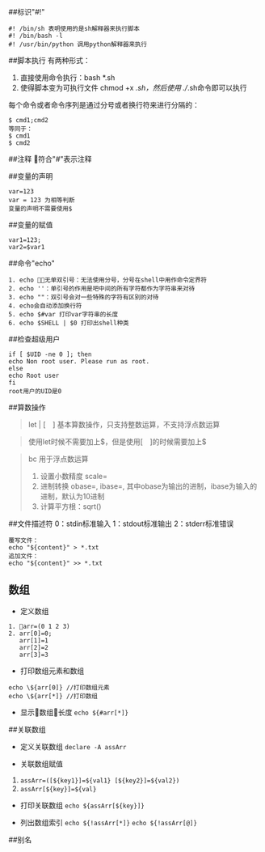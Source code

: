 ##标识"#!"
```
#! /bin/sh 表明使用的是sh解释器来执行脚本
#! /bin/bash -l
#! /usr/bin/python 调用python解释器来执行
```

##脚本执行
有两种形式：
1. 直接使用命令执行：bash *.sh
2. 使得脚本变为可执行文件 chmod +x *.sh，然后使用 ./*.sh命令即可以执行

每个命令或者命令序列是通过分号或者换行符来进行分隔的：
```
$ cmd1;cmd2
等同于：
$ cmd1
$ cmd2
```
##注释
符合"#"表示注释

##变量的声明
```
var=123
var = 123 为相等判断
变量的声明不需要使用$
```

##变量的赋值
```
var1=123;
var2=$var1
```

##命令"echo"
```
1. echo 无单双引号：无法使用分号，分号在shell中用作命令定界符
2. echo ''：单引号的作用是吧中间的所有字符都作为字符串来对待
3. echo ""：双引号会对一些特殊的字符有区别的对待
4. echo会自动添加换行符
5. echo $#var 打印var字符串的长度
6. echo $SHELL | $0 打印出shell种类
```

##检查超级用户
```
if [ $UID -ne 0 ]; then
echo Non root user. Please run as root.
else
echo Root user
fi
root用户的UID是0
```

##算数操作
> let | [　] 基本算数操作，只支持整数运算，不支持浮点数运算

> 使用let时候不需要加上\$，但是使用[　]的时候需要加上\$

> bc 用于浮点数运算
>1. 设置小数精度 scale=
>2. 进制转换 obase=, ibase=, 其中obase为输出的进制，ibase为输入的进制，默认为10进制
>3. 计算平方根：sqrt()

##文件描述符
0：stdin标准输入
1：stdout标准输出
2：stderr标准错误
```
覆写文件：
echo "${content}" > *.txt
追加文件：
echo "${content}" >> *.txt
```

## 数组
* 定义数组
```
1. arr=(0 1 2 3)
2. arr[0]=0;
   arr[1]=1
   arr[2]=2
   arr[3]=3
```

* 打印数组元素和数组
```
echo \${arr[0]} //打印数组元素
echo \${arr[*]} //打印数组
```

* 显示数组长度
`echo ${#arr[*]}`

##关联数组
* 定义关联数组
`declare -A assArr`

* 关联数组赋值
1. `assArr=([${key1}]=${val1} [${key2}]=${val2})`
2. `assArr[${key}]=${val}`

* 打印关联数组
`echo ${assArr[${key}]}`

* 列出数组索引
`echo ${!assArr[*]}`
`echo ${!assArr[@]}`

##别名



